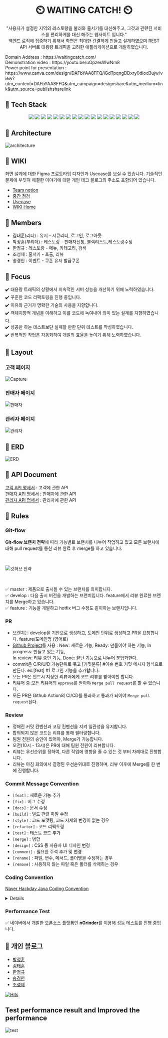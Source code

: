 <h1 align="center" >
 ⏲️ WAITING CATCH! ⏲️
</h1>
<p align="center">
"사용자가 설정한 지역의 레스토랑을 불러와 줄서기를 대신해주고, 그것과 관련된 서비스를 편리하게를 대신 해주는 웹사이트 입니다."<br> 백엔드 로직에 집중하기 위해서 화면은 최대한 간결하게 만들고 설계하였으며 REST API 서버로 대용량 트래픽을 고려한 애플리케이션으로 개발하였습니다. </p>
<div> Domain Address : https://waitingcatch.com/</div>
<div> Demonstration video : https://youtu.be/uOpzesWwNm8</div>
<div> Power point for presentation : https://www.canva.com/design/DAFbYAA8FFQ/iGdTpqngDDxry0dIod3ujw/view?utm_content=DAFbYAA8FFQ&utm_campaign=designshare&utm_medium=link&utm_source=publishsharelink
<br>

## :rocket: Tech Stack <br>

<div align=center>
 <img src="https://img.shields.io/badge/spring-6DB33F?style=for-the-badge&logo=spring&logoColor=white">
 <img src="https://img.shields.io/badge/Java-007396?style=for-the-badge&logo=openjdk&logoColor=white">
 <img src="https://img.shields.io/badge/Gradle-02303A?style=for-the-badge&logo=gradle&logoColor=white">
 <img src="https://img.shields.io/badge/spring boot-6DB33F?style=for-the-badge&logo=springboot&logoColor=white">
 <img src="https://img.shields.io/badge/Spring_Security-6DB33F?style=for-the-badge&logo=Spring-Security&logoColor=white">
 <img src="https://img.shields.io/badge/Mysql-4479A1?style=for-the-badge&logo=mysql&logoColor=white">
 <img src="https://img.shields.io/badge/Redis-DC382D?style=for-the-badge&logo=redis&logoColor=white">
 <img src="https://img.shields.io/badge/Hibernate-59666C?style=for-the-badge&logo=Hibernate&logoColor=white">
 <img src="https://img.shields.io/badge/Google API-4285F4?style=for-the-badge&logo=google&logoColor=white">
 <img src="https://img.shields.io/badge/Naver API-03C75A?style=for-the-badge&logo=naver&logoColor=white">
 <img src="https://img.shields.io/badge/KAKAO API-FFCD00?style=for-the-badge&logo=kakao&logoColor=white">
 <img src="https://img.shields.io/badge/Thymeleaf-005F0F?style=for-the-badge&logo=Thymeleaf&logoColor=white">
 <img src="https://img.shields.io/badge/AWS EC2-FF9900?style=for-the-badge&logo=amazon-ec2&logoColor=white">
 <img src="https://img.shields.io/badge/AWS S3-569A31?style=for-the-badge&logo=amazon-s3&logoColor=white">
 <img src="https://img.shields.io/badge/nGrinder-F79A10?style=for-the-badge&logo=naver&logoColor=white">
 <img src="https://img.shields.io/badge/IntelliJ-000000?style=for-the-badge&logo=intellij-idea&logoColor=white">
 <img src="https://img.shields.io/badge/Github-181717?style=for-the-badge&logo=github&logoColor=white">
 <img src="https://img.shields.io/badge/postman-FF6C37?style=for-the-badge&logo=postman&logoColor=white">
</div>

## :rocket: Architecture

![architecture](https://user-images.githubusercontent.com/117354616/223635129-335aeed8-3ecf-4350-b3fb-fe70b554229a.png)

## :rocket: WIKI

화면 설계에 대한 Figma 프로토타입 디자인과 Usecase를 보실 수 있습니다. 기술적인 문제에 부딪혀 해결한 이야기에 대한 개인 테크 블로그의 주소도 포함되어 있습니다.

- [Team notion](https://www.notion.so/S-A-e0603e170f0f4a9da949ad475682a2d9)
- [중간 점검](https://www.notion.so/cde90590bd314d06ab48bcee39b53d19)
- [Usecase](https://github.com/mitoconcrete/waiting-catch-project/wiki/Use-Case)
- [WIKI Home](https://github.com/mitoconcrete/waiting-catch-project/wiki)

## 👥 Members
- 김태훈(리더) : 유저 - 시큐리티, 로그인, 로그아웃<br>
- 박정훈(부리더) : 레스토랑 - 판매자신청, 블랙리스트,레스토랑수정<br>
- 한정규 : 레스토랑 - 메뉴, 카테고리, 검색<br>
- 조성제 : 줄서기 - 호출, 리뷰<br>
- 송경헌 : 이벤트 - 쿠폰 유저 발급쿠폰<br>

## :rocket: Focus

:heavy_check_mark: 대용량 트래픽의 상황에서 지속적인 서버 성능을 개선하기 위해 노력하였습니다.    
:heavy_check_mark: 꾸준한 코드 리팩토링을 진행 중입니다.      
:heavy_check_mark: 이유와 근거가 명확한 기술의 사용을 지향합니다.    
:heavy_check_mark: 객체지향적 개념을 이해하고 이를 코드에 녹여내어 의미 있는 설계를 지향하였습니다.    
:heavy_check_mark: 성공만 하는 테스트보단 실패할 만한 단위 테스트를 작성하였습니다.    
:heavy_check_mark: 반복적인 작업은 자동화하여 개발의 효율을 높이기 위해 노력하였습니다.

## :rocket: Layout

### 고객 페이지

![Capture](https://user-images.githubusercontent.com/83831110/220533919-bda97501-0330-4db4-a49e-16511947230c.png)

### 판매자 페이지<br>

![판매자](https://user-images.githubusercontent.com/83831110/220533662-5c232a94-2fc2-4dc3-9587-2d2c88c4694e.JPG)

### 관리자 페이지<br>

![관리자](https://user-images.githubusercontent.com/83831110/220535096-f96b90c8-b67e-441e-b53a-c779b6d5c343.JPG)

## :rocket: ERD
![ERD](https://user-images.githubusercontent.com/117354616/223995399-17b3c6ed-d2a5-45c3-92df-6f2a3a8c3c0d.png)

## :rocket: API Document

[고객 API 명세서](https://docs.google.com/spreadsheets/d/1Hhjp6eKlJxv6ZLsFz1xe50t-xMe478o5_Je7RIvn1YA/edit#gid=0) : 고객에 관한
API<br>
[판매자 API 명세서](https://docs.google.com/spreadsheets/d/1Hhjp6eKlJxv6ZLsFz1xe50t-xMe478o5_Je7RIvn1YA/edit#gid=787721886) :
판매자에 관한 API<br>
[관리자 API 명세서](https://docs.google.com/spreadsheets/d/1Hhjp6eKlJxv6ZLsFz1xe50t-xMe478o5_Je7RIvn1YA/edit#gid=1180646390) :
관리자에 관한 API<br>

## :rocket: Rules

### Git-flow

**Git-flow 브랜치 전략**에 따라 기능별로 브랜치를 나누어 작업하고 있고
모든 브랜치에 대해 pull request를 통한 리뷰 완료 후 merge를 하고 있습니다.

<br>

![깃허브 전략](https://user-images.githubusercontent.com/83831110/220528904-f3387e71-30cc-437e-8e9c-5ce8576112ea.svg)

<br>

:white_check_mark: master : 제품으로 출시될 수 있는 브랜치를 의미합니다.     
:white_check_mark: develop : 다음 출시 버전을 개발하는 브랜치입니다. feature에서 리뷰 완료한 브랜치를 Merge하고 있습니다.    
:white_check_mark: feature : 기능을 개발하고 hotfix 버그 수정도 같이하는 브랜치입니다.

### PR

- 브랜치는 develop을 기반으로 생성하고, 도메인 단위로 생성하고 PR을 요청합니다. feature/도메인명 (영어로)<br>
- [Github Project](https://github.com/users/mitoconcrete/projects/6/views/1)를 사용 : New: 새로운 기능, Ready: 만들어야 하는 기능, In
  progress: 만들고 있는 기능,<br> In review: 리뷰 중인 기능, Done: 끝난 기능으로 나누어 분업화한다.
- commit은 C/R/U/D 기능단위로 묶고 [커밋분류] #이슈 번호 커밋 메시지 형식으로 만든다. ex:[feat] #1 로그인 기능을 추가합니다.
- 모든 PR은 반드시 지정한 리뷰어에게 코드 리뷰를 받아야만 합니다.
- 리뷰어 중 모든 리뷰어의  `Approve`를 받아야 `Merge pull request`를 할 수 있습니다.
- 모든 PR은 Github Action의 CI/CD를 통과하고 통과가 되어야 `Merge pull request`된다.

### Review

- 정해진 커밋 컨벤션과 코딩 컨벤션을 지켜 일관성을 유지합니다.
- 합의되지 않은 코드는 리뷰를 통해 필터링합니다. 
- 팀원 전원의 승인이 있어야, Merge가 가능합니다.
- 오전(10시 - 13시)은 PR에 대해 팀원 전원이 리뷰합니다.
- 리뷰는 우선순위를 정하여, 다른 작업에 영향을 줄 수 있는 것 부터 차례대로 진행합니다.
- 리뷰는 아침 회의에서 결정된 우선순위대로 진행하며, 리뷰 이후에 Merge를 한 번에 진행합니다.

### Commit Message Convention

- `[feat]` : 새로운 기능 추가
- `[fix]` : 버그 수정
- `[docs]` : 문서 수정
- `[build]` : 빌드 관련 파일 수정
- `[style]` : 코드 포맷팅, 코드 자체의 변경이 없는 경우
- `[refactor]` : 코드 리팩토링
- `[test]` : 테스트 코드 추가
- `[merge]`  : 병합
- `[design]` : CSS 등 사용자 UI 디자인 변경
- `[comment]` : 필요한 주석 추가 및 변경
- `[rename]` : 파일, 변수, 메서드, 폴더명을 수정하는 경우
- `[remove]` : 사용하지 않는 파일 혹은 폴더를 삭제하는 경우

</div>

### Coding Convention
[Naver Hackday Java Coding Convention](https://naver.github.io/hackday-conventions-java)
<details>
<summary>Details</summary>
<div markdown="1">    

- 주석은 한 줄로 정리 가능하다면 `//`를 사용하고 엔터를 통해 줄이 넘어가야 하는 경우 `/**/`를 사용한다.
- Service 는 인터페이스를 사용한다.
- Service 인자로 받는 것은 DTO 여야하고, 때려죽어도 바뀔 일이 없는 값은 컨트롤러 DTO를 그대로 가져와서 사용한다.
- DTO는 매개변수의 숫자와 관계없이 생성하여 전달합니다. 
- DTO는 매개변수 2개 이상일 경우에만 생성하여 사용한다.
- 단, InternalService는 DTO를 사용하지 않는다.
- 메서드 명은 `동사 + 명사`의 조합으로 사용한다.
- DTO 네이밍은 메서드 네이밍 + 레이어네임(Service, Controller) + Response/Request 로 한다.(DTO 뺀다)
  - ex) `XxxControllerRequest, XxxServiceResponse, XxxServiceRequest`
- 본인이 생각했을 때 바뀔 일이 없는 것은 레이어 네임을 제외한다.
  - ex) `XxxRequest, XxxResponse`
- 서비스 레이어 내부에서 사용할 엔티티를 return 하는 메서드를 서비스 내에 _로 정의하여 사용한다.
  - ex) _getUser, _getReservation → Entity를 반환
  - ex) getUser, getReservation → Dto를 반환
- 하나의 매개변수가 선언되어 있는 경우 : get, create, update, delete + by + 매개변수 명
- 2개 이상 복수의 매개변수가 선언되어 있는 경우 :  get, create, update, delete + 전달되는 매개변수를 한 단어로 축약하여 사용한다.
- 복수 변수명 : ~s(o), ~List(x)

</div>
</details>

### Performance Test

:white_check_mark: 네이버에서 개발한 오픈소스 플랫폼인 **nGrinder**를 이용해 성능 테스트를 진행 중입니다.

## :rocket: 개인 블로그

- [박정훈](https://velog.io/@dudaksdk3214)
- [김태훈](https://mitoconcrete.github.io)
- [한정규](https://jk891113.tistory.com/)
- [송경헌](https://velog.io/@rianbowgift)
- [조성제](https://velog.io/@sj_)

[![Hits](https://hits.seeyoufarm.com/api/count/incr/badge.svg?url=https%3A%2F%2Fgithub.com%2Ff-lab-edu%2Fevent-recommender-festa&count_bg=%2379C83D&title_bg=%23555555&icon=&icon_color=%23E7E7E7&title=hits&edge_flat=false)](https://hits.seeyoufarm.com)

## Test performance result and Improved the performance
![test](https://user-images.githubusercontent.com/83831110/225209113-3583d62d-c42f-4789-a7d5-cf0a8a3db5a4.png)

